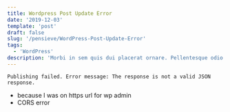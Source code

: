 ```yaml
---
title: Wordpress Post Update Error
date: '2019-12-03'
template: 'post'
draft: false
slug: '/pensieve/WordPress-Post-Update-Error'
tags:
  - 'WordPress'
description: 'Morbi in sem quis dui placerat ornare. Pellentesque odio nisi, euismod in, pharetra a, ultricies in, diam. Sed arcu. Cras consequat.'
---
```


`Publishing failed. Error message: The response is not a valid JSON response.`

- because I was on https url for wp admin
- CORS error

